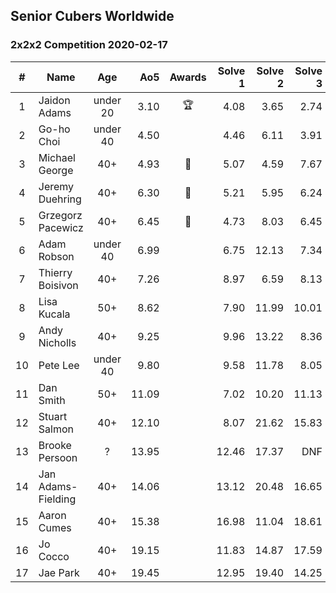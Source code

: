 ## Senior Cubers Worldwide
### 2x2x2 Competition 2020-02-17

| # | Name | Age | Ao5 | Awards |Solve 1 |Solve 2 |Solve 3 |Solve 4 |Solve 5 |Video link |
| :--: | -- | :--: | --: | :--: | --: | --: | --: | --: | --: | :-- |
| 1 | Jaidon Adams | under 20 |3.10 |🏆 |4.08 |3.65 |2.74 |2.91 |2.45 |[Link](https://www.facebook.com/events/176704156956327/permalink/180633799896696/) |
| 2 | Go-ho Choi | under 40 |4.50 | |4.46 |6.11 |3.91 |5.14 |3.50 |[Link](https://www.facebook.com/events/176704156956327/permalink/178287783464631/) |
| 3 | Michael George | 40+ |4.93 |🥇 |5.07 |4.59 |7.67 |4.98 |4.74 |[Link](https://www.facebook.com/events/176704156956327/permalink/178424350117641/) |
| 4 | Jeremy Duehring | 40+ |6.30 |🥈 |5.21 |5.95 |6.24 |6.70 |9.06 |[Link](https://www.facebook.com/events/176704156956327/permalink/177381356888607/) |
| 5 | Grzegorz Pacewicz | 40+ |6.45 |🥉 |4.73 |8.03 |6.45 |7.05 |5.86 ||
| 6 | Adam Robson | under 40 |6.99 | |6.75 |12.13 |7.34 |6.87 |6.07 |[Link](https://www.facebook.com/events/176704156956327/permalink/178953400064736/) |
| 7 | Thierry Boisivon | 40+ |7.26 | |8.97 |6.59 |8.13 |6.94 |6.71 |[Link](https://www.facebook.com/events/176704156956327/permalink/181037429856333/) |
| 8 | Lisa Kucala | 50+ |8.62 | |7.90 |11.99 |10.01 |7.24 |7.96 |[Link](https://www.facebook.com/events/176704156956327/permalink/177822780177798/) |
| 9 | Andy Nicholls | 40+ |9.25 | |9.96 |13.22 |8.36 |8.31 |9.42 |[Link](https://www.facebook.com/events/176704156956327/permalink/177170673576342/) |
| 10 | Pete Lee | under 40 |9.80 | |9.58 |11.78 |8.05 |7.32 |12.03 |[Link](https://www.facebook.com/events/176704156956327/permalink/179850233308386/) |
| 11 | Dan Smith | 50+ |11.09 | |7.02 |10.20 |11.13 |11.96 |14.87 |[Link](https://www.facebook.com/events/176704156956327/permalink/178124056814337/) |
| 12 | Stuart Salmon | 40+ |12.10 | |8.07 |21.62 |15.83 |10.35 |10.12 |[Link](https://www.facebook.com/events/176704156956327/permalink/181182663175143/) |
| 13 | Brooke Persoon | ? |13.95 | |12.46 |17.37 |DNF |12.03 |10.73 |[Link](https://www.facebook.com/events/176704156956327/permalink/181292296497513/) |
| 14 | Jan Adams-Fielding | 40+ |14.06 | |13.12 |20.48 |16.65 |11.39 |11.31 |[Link](https://www.facebook.com/events/176704156956327/permalink/180508603242549/) |
| 15 | Aaron Cumes | 40+ |15.38 | |16.98 |11.04 |18.61 |13.82 |15.34 |[Link](https://www.facebook.com/events/176704156956327/permalink/178556813437728/) |
| 16 | Jo Cocco | 40+ |19.15 | |11.83 |14.87 |17.59 |24.99 |29.43 |[Link](https://www.facebook.com/events/176704156956327/permalink/181058473187562/) |
| 17 | Jae Park | 40+ |19.45 | |12.95 |19.40 |14.25 |DNF |26.70 |[Link](https://www.facebook.com/events/176704156956327/permalink/177449880215088/) |
